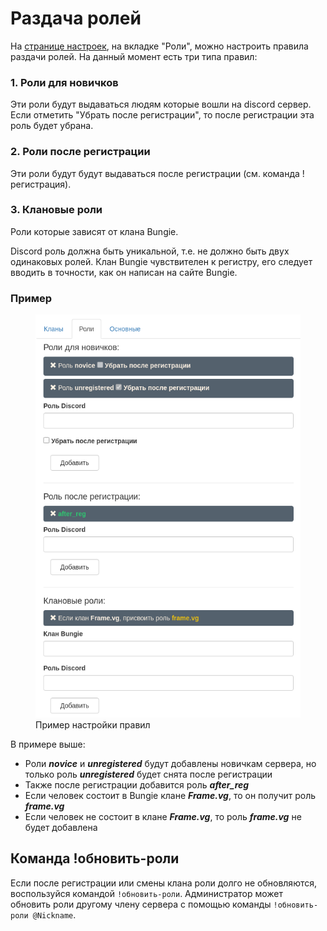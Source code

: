 # Раздача ролей
На [странице настроек](https://frame.vg/bot-settings), на вкладке "Роли", можно настроить правила раздачи ролей. На данный момент есть три типа правил:

### 1. Роли для новичков
Эти роли будут выдаваться людям которые вошли на discord сервер. Если отметить "Убрать после регистрации", то после регистрации эта роль будет убрана.

### 2. Роли после регистрации
Эти роли будут будут выдаваться после регистрации (см. команда !регистрация).

### 3. Клановые роли
Роли которые зависят от клана Bungie.

<div class="alert alert-warning" role="alert">
	Discord роль должна быть уникальной, т.е. не должно быть двух одинаковых ролей.
	Клан Bungie чувствителен к регистру, его следует вводить в точности, как он написан на сайте Bungie.
</div>

### Пример
<div class="text-center">
	<figure class="figure">
		<a href="./images/rules-example.png" target="_blank">
			<img src="./images/rules-example.png" class="figure-img img-fluid rounded" alt="rules-example">
		</a>
		<figcaption class="figure-caption text-center">Пример настройки правил</figcaption>
	</figure>
</div>

В примере выше:<br>
- Роли ***novice*** и ***unregistered*** будут добавлены новичкам сервера, но только роль ***unregistered*** будет снята после регистрации
- Также после регистрации добавится роль ***after_reg***
- Если человек состоит в Bungie клане ***Frame.vg***, то он получит роль ***frame.vg***
- Если человек не состоит в клане ***Frame.vg***, то роль ***frame.vg***  не будет добавлена

## Команда !обновить-роли
Если после регистрации или смены клана роли долго не обновляются, воспользуйся командой `!обновить-роли`. Администратор может обновить роли другому члену сервера с помощью команды `!обновить-роли @Nickname`.
